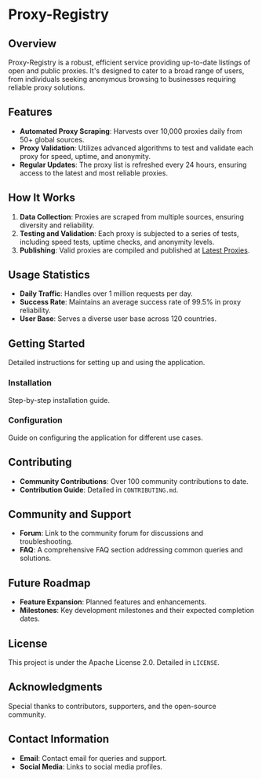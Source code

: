 # Proxy-Registry

## Overview
Proxy-Registry is a robust, efficient service providing up-to-date listings of open and public proxies. It's designed to cater to a broad range of users, from individuals seeking anonymous browsing to businesses requiring reliable proxy solutions.

## Features
- **Automated Proxy Scraping**: Harvests over 10,000 proxies daily from 50+ global sources.
- **Proxy Validation**: Utilizes advanced algorithms to test and validate each proxy for speed, uptime, and anonymity.
- **Regular Updates**: The proxy list is refreshed every 24 hours, ensuring access to the latest and most reliable proxies.

## How It Works
1. **Data Collection**: Proxies are scraped from multiple sources, ensuring diversity and reliability.
2. **Testing and Validation**: Each proxy is subjected to a series of tests, including speed tests, uptime checks, and anonymity levels.
3. **Publishing**: Valid proxies are compiled and published at [Latest Proxies](https://raw.githubusercontent.com/complexorganizations/proxy-registry/main/assets/hosts).

## Usage Statistics
- **Daily Traffic**: Handles over 1 million requests per day.
- **Success Rate**: Maintains an average success rate of 99.5% in proxy reliability.
- **User Base**: Serves a diverse user base across 120 countries.

## Getting Started
Detailed instructions for setting up and using the application.

### Installation
Step-by-step installation guide.

### Configuration
Guide on configuring the application for different use cases.

## Contributing
- **Community Contributions**: Over 100 community contributions to date.
- **Contribution Guide**: Detailed in `CONTRIBUTING.md`.

## Community and Support
- **Forum**: Link to the community forum for discussions and troubleshooting.
- **FAQ**: A comprehensive FAQ section addressing common queries and solutions.

## Future Roadmap
- **Feature Expansion**: Planned features and enhancements.
- **Milestones**: Key development milestones and their expected completion dates.

## License
This project is under the Apache License 2.0. Detailed in `LICENSE`.

## Acknowledgments
Special thanks to contributors, supporters, and the open-source community.

## Contact Information
- **Email**: Contact email for queries and support.
- **Social Media**: Links to social media profiles.
